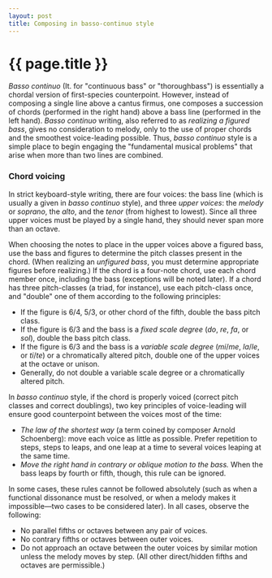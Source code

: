 ```yaml
---
layout: post
title: Composing in basso-continuo style
---
```


{{ page.title }}
================

*Basso continuo* (It. for "continuous bass" or "thoroughbass") is essentially a chordal version of first-species counterpoint. However, instead of composing a single line above a cantus firmus, one composes a succession of chords (performed in the right hand) above a bass line (performed in the left hand). *Basso continuo* writing, also referred to as *realizing a figured bass*, gives no consideration to melody, only to the use of proper chords and the smoothest voice-leading possible. Thus, *basso continuo* style is a simple place to begin engaging the "fundamental musical problems" that arise when more than two lines are combined. 

### Chord voicing

In strict keyboard-style writing, there are four voices: the bass line (which is usually a given in *basso continuo* style), and three *upper voices*: the *melody* or *soprano*, the *alto*, and the *tenor* (from highest to lowest). Since all three upper voices must be played by a single hand, they should never span more than an octave.

When choosing the notes to place in the upper voices above a figured bass, use the bass and figures to determine the pitch classes present in the chord. (When realizing an *unfigured bass*, you must determine appropriate figures before realizing.) If the chord is a four-note chord, use each chord member once, including the bass (exceptions will be noted later). If a chord has three pitch-classes (a triad, for instance), use each pitch-class once, and "double" one of them according to the following principles:

- If the figure is 6/4, 5/3, or other chord of the fifth, double the bass pitch class.  
- If the figure is 6/3 and the bass is a *fixed scale degree* (*do*, *re*, *fa*, or *sol*), double the bass pitch class.  
- If the figure is 6/3 and the bass is a *variable scale degree* (*mi*/*me*, *la*/*le*, or *ti*/*te*) or a chromatically altered pitch, double one of the upper voices at the octave or unison.  
- Generally, do not double a variable scale degree or a chromatically altered pitch.

In *basso continuo* style, if the chord is properly voiced (correct pitch classes and correct doublings), two key principles of voice-leading will ensure good counterpoint between the voices most of the time:

- *The law of the shortest way* (a term coined by composer Arnold Schoenberg): move each voice as little as possible. Prefer repetition to steps, steps to leaps, and one leap at a time to several voices leaping at the same time.  
- *Move the right hand in contrary or oblique motion to the bass.* When the bass leaps by fourth or fifth, though, this rule can be ignored.

In some cases, these rules cannot be followed absolutely (such as when a functional dissonance must be resolved, or when a melody makes it impossible—two cases to be considered later). In all cases, observe the following:

- No parallel fifths or octaves between any pair of voices.  
- No contrary fifths or octaves between outer voices.  
- Do not approach an octave between the outer voices by similar motion unless the melody moves by step. (All other direct/hidden fifths and octaves are permissible.)


